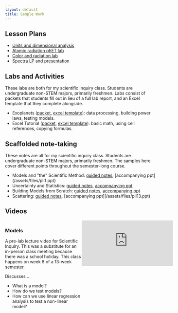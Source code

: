 ```yaml
---
layout: default
title: Sample Work
---
```


## Lesson Plans

- <a href="assets/files/unitsLP.pdf">Units and dimensional analysis</a>
- <a href="assets/files/radiationLP.pdf">Atomic radiation phET lab</a>
- <a href="assets/files/fireLP.pdf">Color and radiation lab</a>
- <a href="assets/files/spectraLP.pdf">Spectra LP</a> and <a href="assets/files/spectraPPT.pdf">presentation</a>

## Labs and Activities
These labs are both for my scientific inquiry class. Students are undergraduate non-STEM majors, primarily freshmen. Labs consist of packets that students fill out in lieu of a full lab report, and an Excel template that they complete alongside. 
- Exoplanets ([packet](/assets/files/10-5_Exoplanets.pdf), [excel template](/assets/files/10-5_Data.xlsx)): data processing, building power laws, testing models.
- Excel Tutorial ([packet](/assets/files/excelTutorial.pdf), [excel template](/assets/files/excelTutorial.xlsx)): basic math, using cell references, copying formulas.

## Scaffolded note-taking
These notes are all for my scientific inquiry class. Students are undergraduate non-STEM majors, primarily freshmen. The samples here cover different points throughout the semester-long course. 
- Models and "the" Scientific Method: [guided notes](/assets/files/guidedNotes_ch1.pdf), [accompanying ppt](/assets/files/pll1.ppt}
- Uncertainty and Statistics: [guided notes](/assets/files/guidedNotes_ch5.pdf), [accompanying ppt](/assets/files/pll5.ppt)
- Building Models from Scratch: [guided notes](/assets/files/guidedNotes_ch10.pdf), [accompanying ppt](/assets/files/pll10.ppt)
- Scattering: [guided notes](/assets/files/guidedNotes_ch13.pdf), [accompanying ppt][/assets/files/pll13.ppt)

## Videos
<div style="width:50%; float:left;">
<h3>Models</h3>
A pre-lab lecture video for Scientific Inquiry. This was a substitute for an in-person class meeting because there was a school holiday. This class happens on week 8 of a 13-week semester. 

Discusses ... 
<ul>
<li>What is a model? </li>
<li>How do we test models?  </li>
<li>How can we use linear regression analysis to test a non-linear model? </li>
</ul>
</div>
<div style="width:50%; float:right"><iframe src="https://www.youtube.com/embed/ipi2pNW4jaY?si=_sE4iiGTXm-GaYoK" title="YouTube video player" frameborder="0" allow="accelerometer; autoplay; clipboard-write; encrypted-media; gyroscope; picture-in-picture; web-share" referrerpolicy="strict-origin-when-cross-origin" allowfullscreen></iframe></div>